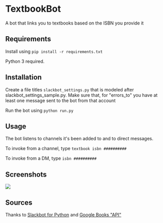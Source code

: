 # TextbookBot

A bot that links you to textbooks based on the ISBN you provide it

## Requirements

Install using `pip install -r requirements.txt`

Python 3 required.

## Installation

Create a file titles `slackbot_settings.py` that is modeled after slackbot_settings_sample.py. Make sure that, for "errors_to" you have at least one message sent to the bot from that account 

Run the bot using `python run.py`
## Usage

The bot listens to channels it's been added to and to direct messages.

To invoke from a channel, type `textbook isbn ##########`

To invoke from a DM, type `isbn ##########`

## Screenshots

<img src="https://i.imgur.com/f2Aco0o.png">

## Sources

Thanks to [Slackbot for Python](https://github.com/lins05/slackbot/issues) and [Google Books "API"](https://github.com/hoffmann/googlebooks)